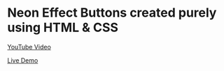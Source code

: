 <h1>Neon Effect Buttons created purely using HTML &amp; CSS</h1>

<p>
    <a href="https://youtu.be/-qjrErRMWxk" target="_blank" title="Watch The Video">YouTube Video</a>
</p>
<p>
    <a href="https://programming-th-world.github.io/Neon-Effect-Buttons-HTML-CSS/" target="_blank" title="Checkout Live">Live Demo</a>
</p>

